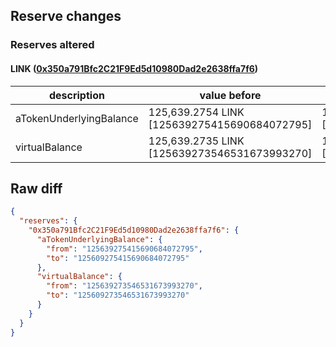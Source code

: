 ## Reserve changes

### Reserves altered

#### LINK ([0x350a791Bfc2C21F9Ed5d10980Dad2e2638ffa7f6](https://optimistic.etherscan.io/address/0x350a791Bfc2C21F9Ed5d10980Dad2e2638ffa7f6))

| description | value before | value after |
| --- | --- | --- |
| aTokenUnderlyingBalance | 125,639.2754 LINK [125639275415690684072795] | 125,609.2754 LINK [125609275415690684072795] |
| virtualBalance | 125,639.2735 LINK [125639273546531673993270] | 125,609.2735 LINK [125609273546531673993270] |


## Raw diff

```json
{
  "reserves": {
    "0x350a791Bfc2C21F9Ed5d10980Dad2e2638ffa7f6": {
      "aTokenUnderlyingBalance": {
        "from": "125639275415690684072795",
        "to": "125609275415690684072795"
      },
      "virtualBalance": {
        "from": "125639273546531673993270",
        "to": "125609273546531673993270"
      }
    }
  }
}
```